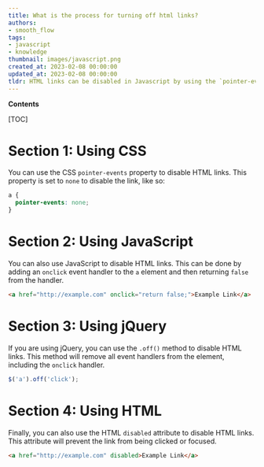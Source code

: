 ```yaml
---
title: What is the process for turning off html links?
authors:
- smooth_flow
tags:
- javascript
- knowledge
thumbnail: images/javascript.png
created_at: 2023-02-08 00:00:00
updated_at: 2023-02-08 00:00:00
tldr: HTML links can be disabled in Javascript by using the `pointer-events none` CSS property.
---
```


**Contents**

[TOC]

# Section 1: Using CSS

You can use the CSS `pointer-events` property to disable HTML links. This property is set to `none` to disable the link, like so:

```css
a { 
  pointer-events: none;
}
```

# Section 2: Using JavaScript

You can also use JavaScript to disable HTML links. This can be done by adding an `onclick` event handler to the `a` element and then returning `false` from the handler.

```html
<a href="http://example.com" onclick="return false;">Example Link</a>
```

# Section 3: Using jQuery

If you are using jQuery, you can use the `.off()` method to disable HTML links. This method will remove all event handlers from the element, including the `onclick` handler.

```js
$('a').off('click');
```

# Section 4: Using HTML

Finally, you can also use the HTML `disabled` attribute to disable HTML links. This attribute will prevent the link from being clicked or focused.

```html
<a href="http://example.com" disabled>Example Link</a>
```
